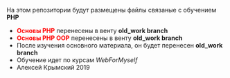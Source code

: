 На этом репозитории будут размещены файлы связаные с обучением <b>PHP</b>
<ul>
    <li><b style="color: red;">Основы PHP</b> перенесены в венту <b>old_work branch</b></li>
    <li><b style="color: red;">Основы PHP OOP</b> перенесены в венту <b>old_work branch</b></li>
    <li>После изучения основного материала, он будет перенесен <b>old_work branch</b></li>
    <li>Обучение идет по курсам <i>WebForMyself</i></li>
    <li>Алексей Крымский 2019</li>
</ul>
